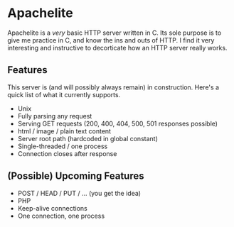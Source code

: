 # Apachelite
Apachelite is a *very* basic HTTP server written in C. Its sole purpose
is to give me practice in C, and know the ins and outs of HTTP. I find
it very interesting and instructive to decorticate how an HTTP server
really works.

## Features
This server is (and will possibly always remain) in
construction. Here's a quick list of what it currently supports.

+ Unix
+ Fully parsing any request
+ Serving GET requests (200, 400, 404, 500, 501 responses possible)
+ html / image / plain text content
+ Server root path (hardcoded in global constant)
+ Single-threaded / one process
+ Connection closes after response

## (Possible) Upcoming Features
+ POST / HEAD / PUT / ... (you get the idea)
+ PHP
+ Keep-alive connections
+ One connection, one process
